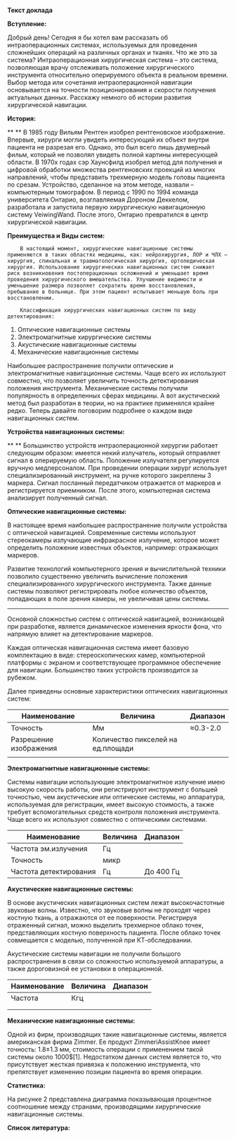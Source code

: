 **Текст доклада**

**Вступление:**

Добрый день! Сегодня я бы хотел вам рассказать об интраоперационных системах, используемых для проведения сложнейших операций на различных органах и тканях. Что же это за система? Интраоперационная хирургическая система – это система, позволяющая врачу отслеживать положение хирургического инструмента относительно оперируемого объекта в реальном времени. Выбор метода или сочетания интраоперационной навигации основывается на точности позиционирования и скорости получения актуальных данных. Расскажу немного об истории развития хирургической навигации.

**История:**

**       ** В 1985 году Вильям Рентген изобрел рентгеновское изображение. Впервые, хирурги могли увидеть интересующий их объект внутри пациента не разрезая его. Однако, это был всего лишь двумерный фильм, который не позволял увидеть полной картины интересующей области. В 1970х годах сэр Хаунсфилд изобрел метод для получения и цифровой обработки множества рентгеновских проекций из многих направлений, чтобы представить трехмерную модель головы пациента по срезам. Устройство, сделанное на этом методе, назвали – компьютерным томографом. В период с 1990 по 1994 команда университета Онтарио, возглавляемая Дороном Деккелом, разработала и запустила первую хирургическую навигационную систему VeiwingWand. После этого, Онтарио превратился в центр хирургической навигации.

**Преимущества и Виды систем:**

        В настоящий момент, хирургические навигационные системы применяются в таких областях медицины, как: нейрохирургия, ЛОР и ЧЛХ – хирургия, спинальная и травматологическая хирургия, ортопедическая хирургия. Использование хирургических навигационных систем снижает риск возникновения постоперационных осложнений и уменьшает время проведения хирургического вмешательства. Улучшение видимости и уменьшение размера позволяет сократить время восстановления, пребывание в больнице. При этом пациент испытывает меньшую боль при восстановлении.

        Классификация хирургических навигационных систем по виду детектирования:

1. Оптические навигационные системы
2. Электромагнитные хирургические системы
3. Акустические навигационные системы
4. Механические навигационные системы

Наибольшее распространение получили оптические и электромагнитные навигационные системы. Чаще всего их используют совместно, что позволяет увеличить точность детектирования положения инструмента. Механические системы получили популярность в определенных сферах медицины. А вот акустический метод был разработан в теории, но на практике применялся крайне редко. Теперь давайте поговорим подробнее о каждом виде навигационных систем.

**Устройства навигационных системы:**

**       ** Большинство устройств интраоперационной хирургии работает следующим образом: имеется некий излучатель, который отправляет сигнал в оперируемую область. Положение излучателя регулируется вручную медперсоналом. При проведении операции хирург использует специализированный инструмент, на ручке которого закреплены 3 маркера. Сигнал посланный передатчиком отражается от маркеров и регистрируется приемником. После этого, компьютерная система анализирует полученный сигнал.

**Оптические навигационные системы:**

В настоящее время наибольшее распространение получили устройства с оптической навигацией. Современные системы используют стереокамеры излучающие инфракрасное излучение, которое может определить положение известных объектов, например: отражающих маркеров.

Развитие технологий компьютерного зрения и вычислительной техники позволило существенно увеличить вычисление положения специализированного хирургического инструмента. Также данные системы позволяют регистрировать любое количество объектов, попадающих в поле зрения камеры, не увеличивая цены системы.

**       **

Основной сложностью систем с оптической навигацией, возникающей при разработке, является динамическое изменения яркости фона, что напрямую влияет на детектирование маркеров.

Каждая оптическая навигационная система имеет базовую комплектацию в виде: стереоскопических камер, компьютерной платформы с экраном и соответствующее программное обеспечение для навигации. Большинство таких устройств производится за рубежом.

Далее приведены основные характеристики оптических навигационных систем:

| Наименование | Величина | Диапазон |
| --- | --- | --- |
| Точность | Мм | ≈0.3-2.0 |
| Разрешение изображения | Количество пикселей на ед.площади |   |
|   |   |   |

**Электромагнитные навигационные системы:**

Системы навигации использующие электромагнитное излучение имею высокую скорость работы, они регистрируют инструмент с большей точностью, чем акустические или оптические системы, но аппаратура, используемая для регистрации, имеет высокую стоимость, а также требует вспомогательных средств контроля положения инструмента. Чаще всего их используют совместно с оптическими системами.

| Наименование | Величина | Диапазон |
| --- | --- | --- |
| Частота эм.излучения | Гц |   |
| Точность | микр |   |
| Частота детектирования | Гц | До 400 Гц |

**Акустические навигационные системы:**

В основе акустических навигационных систем лежат высокочастотные звуковые волны. Известно, что звуковые волны не проходят через костную ткань, а отражаются от ее поверхности. Регистрируя отраженный сигнал, можно выделить трехмерное облако точек, представляющих костную поверхность пациента. После облако точек совмещается с моделью, полученной при КТ-обследовании.

Акустические системы навигации не получили большого распространения в связи со сложностью используемой аппаратуры, а также дороговизной ее установки в операционной.

| Наименование | Величина | Диапазон |
| --- | --- | --- |
| Частота | Кгц |   |
|   |   |   |
|   |   |   |

**Механические навигационные системы:**

Одной из фирм, производящих такие навигационные системы, является американская фирма Zimmer. Ее продукт ZimmeriAssistKnee имеет точность: 1.8±1.3 мм, стоимость операции с применением такой системы около 1000$[1]. Недостатком данных систем является то, что присутствует жесткая привязка к положению инструмента, что препятствует изменению позиции пациента во время операции.

**Статистика:**

На рисунке 2 представлена диаграмма показывающая процентное соотношение между странами, производящими хирургические навигационные системы.

**Список литература:**

